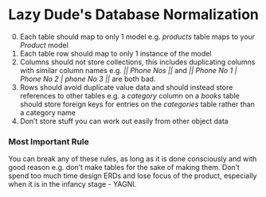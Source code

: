 # Lazy Dude's Database Normalization
0. Each table should map to only 1 model e.g. *products* table maps to your *Product* model
0. Each table row should map to only 1 instance of the model
0. Columns should not store collections, this includes duplicating columns with similar column names e.g. *|| Phone Nos ||* and *|| Phone No 1 | Phone No 2 | phone No 3 ||* are both bad.
0. Rows should avoid duplicate value data and should instead store references to other tables e.g. a *category* column on a *books* table should store foreign keys for entries on the *categories* table rather than a category name
0. Don’t store stuff you can work out easily from other object data

### Most Important Rule
You can break any of these rules, as long as it is done consciously and with good reason e.g. don’t make tables for the sake of making them. Don’t spend too much time design ERDs and lose focus of the product, especially when it is in the infancy stage - YAGNI.
